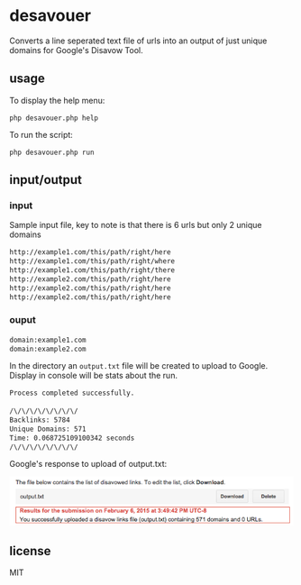 # desavouer

Converts a line seperated text file of urls into an output of just unique domains for Google's Disavow Tool.  

## usage

To display the help menu:

```
php desavouer.php help
```

To run the script:
```
php desavouer.php run
```

## input/output

### input

Sample input file, key to note is that there is 6 urls but only 2 unique domains

```
http://example1.com/this/path/right/here
http://example1.com/this/path/right/where
http://example1.com/this/path/right/there
http://example2.com/this/path/right/here
http://example2.com/this/path/right/here
http://example2.com/this/path/right/here
```

### ouput

```
domain:example1.com
domain:example2.com
```

In the directory an `output.txt` file will be created to upload to Google. Display in console will be stats about the run.

```
Process completed successfully.

/\/\/\/\/\/\/\/\/
Backlinks: 5784
Unique Domains: 571
Time: 0.068725109100342 seconds
/\/\/\/\/\/\/\/\/
```

Google's response to upload of output.txt:  

![Google Upload Screenshot](https://raw.githubusercontent.com/GunnJerkens/desavouer/master/disavow-screenshot.png)


## license

MIT